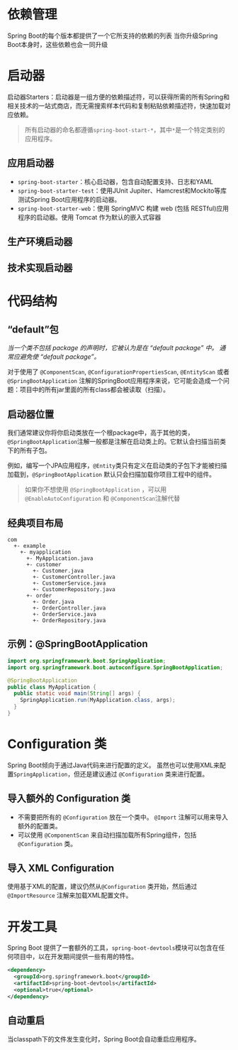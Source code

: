 # 依赖管理

Spring Boot的每个版本都提供了一个它所支持的依赖的列表
当你升级Spring Boot本身时，这些依赖也会一同升级

# 启动器

启动器Starters：启动器是一组方便的依赖描述符，可以获得所需的所有Spring和相关技术的一站式商店，而无需搜索样本代码和复制粘贴依赖描述符，快速加载对应依赖。

> 所有启动器的命名都遵循`spring-boot-start-*`，其中`*`是一个特定类别的应用程序。

## 应用启动器

- `spring-boot-starter`：核心启动器，包含自动配置支持、日志和YAML
- `spring-boot-starter-test`：使用JUnit Jupiter、Hamcrest和Mockito等库测试Spring Boot应用程序的启动器。
- `spring-boot-starter-web`：使用 SpringMVC 构建 web (包括 RESTful)应用程序的启动器。使用 Tomcat 作为默认的嵌入式容器

## 生产环境启动器

## 技术实现启动器

# 代码结构

## “default”包

*当一个类不包括 package 的声明时，它被认为是在 “default package” 中。 通常应避免使 “default package”。*

对于使用了 `@ComponentScan`, `@ConfigurationPropertiesScan`, `@EntityScan` 或者 `@SpringBootApplication` 注解的SpringBoot应用程序来说，它可能会造成一个问题：项目中的所有jar里面的所有class都会被读取（扫描）。

## 启动器位置

我们通常建议你将你启动类放在一个根package中，高于其他的类，`@SpringBootApplication`注解一般都是注解在启动类上的。它默认会扫描当前类下的所有子包。

例如，编写一个JPA应用程序，`@Entity`类只有定义在启动类的子包下才能被扫描加载到，`@SpringBootApplication` 默认只会扫描加载你项目工程中的组件。

> 如果你不想使用 `@SpringBootApplication` ，可以用`@EnableAutoConfiguration` 和 `@ComponentScan`注解代替

## 经典项目布局

```path
com  
  +- example  
    +- myapplication  
      +- MyApplication.java  
      +- customer  
        +- Customer.java  
        +- CustomerController.java  
        +- CustomerService.java  
        +- CustomerRepository.java  
      +- order  
        +- Order.java  
        +- OrderController.java  
        +- OrderService.java  
        +- OrderRepository.java
```

## 示例：@SpringBootApplication

```java
import org.springframework.boot.SpringApplication;  
import org.springframework.boot.autoconfigure.SpringBootApplication;

@SpringBootApplication  
public class MyApplication {
  public static void main(String[] args) {
    SpringApplication.run(MyApplication.class, args);  
  }
}
```

# Configuration 类

Spring Boot倾向于通过Java代码来进行配置的定义。 虽然也可以使用XML来配置`SpringApplication`，但还是建议通过 `@Configuration` 类来进行配置。

## 导入额外的 Configuration 类

- 不需要把所有的 `@Configuration` 放在一个类中。 `@Import`  注解可以用来导入额外的配置类。
- 可以使用 `@ComponentScan`  来自动扫描加载所有Spring组件，包括 `@Configuration` 类。

## 导入 XML Configuration  

使用基于XML的配置，建议仍然从`@Configuration` 类开始，然后通过`@ImportResource` 注解来加载XML配置文件。

# 开发工具

Spring Boot 提供了一套额外的工具，`spring-boot-devtools`模块可以包含在任何项目中，以在开发期间提供一些有用的特性。

```xml
<dependency>
  <groupId>org.springframework.boot</groupId>
  <artifactId>spring-boot-devtools</artifactId>
  <optional>true</optional>
</dependency>
```

## 自动重启

当classpath下的文件发生变化时，Spring Boot会自动重启应用程序。
